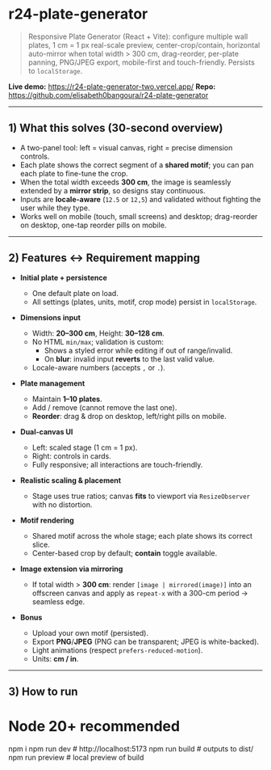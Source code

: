 # r24-plate-generator

> Responsive Plate Generator (React + Vite): configure multiple wall plates, 1 cm = 1 px real-scale preview, center-crop/contain, horizontal auto-mirror when total width > 300 cm, drag-reorder, per-plate panning, PNG/JPEG export, mobile-first and touch-friendly. Persists to `localStorage`.

**Live demo:** https://r24-plate-generator-two.vercel.app/
**Repo:** https://github.com/elisabeth0bangoura/r24-plate-generator

---

## 1) What this solves (30-second overview)

- A two-panel tool: left = visual canvas, right = precise dimension controls.
- Each plate shows the correct segment of a **shared motif**; you can pan each plate to fine-tune the crop.
- When the total width exceeds **300 cm**, the image is seamlessly extended by a **mirror strip**, so designs stay continuous.
- Inputs are **locale-aware** (`12.5` or `12,5`) and validated without fighting the user while they type.
- Works well on mobile (touch, small screens) and desktop; drag-reorder on desktop, one-tap reorder pills on mobile.

---

## 2) Features ↔ Requirement mapping

- **Initial plate + persistence**
  - One default plate on load.
  - All settings (plates, units, motif, crop mode) persist in `localStorage`.

- **Dimensions input**
  - Width: **20–300 cm**, Height: **30–128 cm**.
  - No HTML `min/max`; validation is custom:
    - Shows a styled error while editing if out of range/invalid.
    - On **blur**: invalid input **reverts** to the last valid value.
  - Locale-aware numbers (accepts `,` or `.`).

- **Plate management**
  - Maintain **1–10 plates**.
  - Add / remove (cannot remove the last one).
  - **Reorder**: drag & drop on desktop, left/right pills on mobile.

- **Dual-canvas UI**
  - Left: scaled stage (1 cm = 1 px).
  - Right: controls in cards.
  - Fully responsive; all interactions are touch-friendly.

- **Realistic scaling & placement**
  - Stage uses true ratios; canvas **fits** to viewport via `ResizeObserver` with no distortion.

- **Motif rendering**
  - Shared motif across the whole stage; each plate shows its correct slice.
  - Center-based crop by default; **contain** toggle available.

- **Image extension via mirroring**
  - If total width > **300 cm**: render `[image | mirrored(image)]` into an offscreen canvas and apply as `repeat-x` with a 300-cm period → seamless edge.

- **Bonus**
  - Upload your own motif (persisted).
  - Export **PNG**/**JPEG** (PNG can be transparent; JPEG is white-backed).
  - Light animations (respect `prefers-reduced-motion`).
  - Units: **cm / in**.

---

## 3) How to run


# Node 20+ recommended
npm i
npm run dev       # http://localhost:5173
npm run build     # outputs to dist/
npm run preview   # local preview of build
